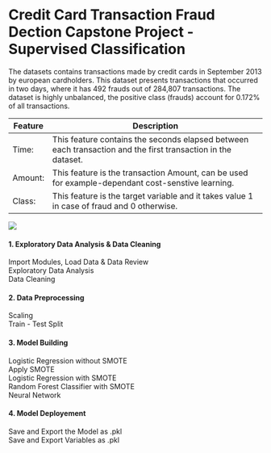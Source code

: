 # Credit Card Transaction Fraud Dection Capstone Project - Supervised Classification

The datasets contains transactions made by credit cards in September 2013 by european cardholders. This dataset presents transactions that occurred in two days, where it has 492 frauds out of 284,807 transactions. The dataset is highly unbalanced, the positive class (frauds) account for 0.172% of all transactions.

|Feature | Description|
|---|---|
|Time: |This feature contains the seconds elapsed between each transaction and the first transaction in the dataset.|
|Amount:| This feature is the transaction Amount, can be used for example-dependant cost-senstive learning.|
|Class: |This feature is the target variable and it takes value 1 in case of fraud and 0 otherwise.|

<img src='Boxplot.PNG'> 

#### 1. Exploratory Data Analysis & Data Cleaning  
Import Modules, Load Data & Data Review  
Exploratory Data Analysis  
Data Cleaning  
#### 2. Data Preprocessing  
Scaling  
Train - Test Split  
#### 3. Model Building  
Logistic Regression without SMOTE  
Apply SMOTE  
Logistic Regression with SMOTE  
Random Forest Classifier with SMOTE  
Neural Network  
####  4. Model Deployement  
Save and Export the Model as .pkl  
Save and Export Variables as .pkl  